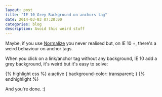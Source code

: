 ```yaml
---
layout: post
title: "IE 10 Grey Background on anchors tag"
date: 2014-03-03 07:20:00
categories: blog
description: Avoid this weird stuff
---
```


Maybe, if you use <a href="http://necolas.github.io/normalize.css/" target="_blank">Normalize</a> you never realised but, on IE 10 +, there's a weird behaviour on anchor tags.

When you click on a link/anchor tag without any background, IE 10 add a grey background, it's weird but it's easy to solve:

{% highlight css %}
a:active {
  background-color: transparent;
}
{% endhighlight %}

And you're done. :)